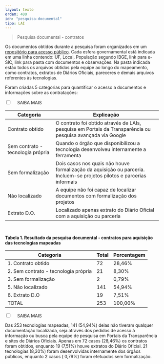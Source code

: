```yaml
---
layout: texto
ordem: 400
idn: "pesquisa-documental"
tipo: LAI
---
```

> Pesquisa documental - contratos

Os documentos obtidos durante a pesquisa foram organizados em um [repositório para acesso público](https://docs.google.com/spreadsheets/d/1Wgf7gIHUV5rWU2o_RNyCwJ0uFGC2mwDoBWUED1E0v-w/edit#gid=0). Cada esfera governamental está indicada em uma linha contendo: UF, Local, População segundo IBGE, link para e-SIC, link para pasta com documentos e observações.  Na pasta indicada estão todos os arquivos obtidos pela equipe ao longo do mapeamento, como contratos, extratos de Diários Oficiais, pareceres e demais arquivos referentes às tecnologias.

Foram criadas 5 categorias para quantificar o acesso a documentos e informações sobre as contratações:

<div class="accordion">
    <div class="option">
      <input type="checkbox" id="toggle{{ page.ordem }}" class="toggle" />
      <label class="titleaco" for="toggle{{page.ordem}}">SAIBA MAIS&nbsp;
      </label>
      <div class="contentaco">
      <table>
<thead>
<tr>
  <th>Categoria</th>
  <th>Explicação</th>
</tr>
</thead>
<tbody>
<tr>
  <td>Contrato obtido</td>
  <td>O contrato foi obtido através de LAIs, pesquisa em Portais da Transparência ou pesquisa avançada via Google</td>
</tr>
<tr>
  <td>Sem contrato - tecnologia própria</td>
  <td>Quando o órgão que disponibilizou a tecnologia desenvolveu internamente a ferramenta</td>
</tr>
<tr>
  <td>Sem formalização</td>
  <td>Dois casos nos quais não houve formalização da aquisição ou parceria. Incluem-se projetos pilotos e parcerias informais</td>
</tr>
<tr>
  <td>Não localizado</td>
  <td>A equipe não foi capaz de localizar documentos com formalização dos projetos</td>
</tr>
<tr>
  <td>Extrato D.O.</td>
  <td>Localizado apenas extrato do Diário Oficial com a aquisição ou parceria</td>
</tr>
</tbody>
</table>
      </div>
    </div>
  </div>

<br>

**Tabela 1. Resultado da pesquisa documental - contratos para aquisição das tecnologias mapeadas**

| Categoria                            | Total | Porcentagem |
|--------------------------------------|-------|-------------|
| 1. Contrato obtido                   | 72    | 28,46%      |
| 2. Sem contrato - tecnologia própria | 21    | 8,30%       |
| 3. Sem formalização                  | 2     | 0,79%       |
| 5. Não localizado                    | 141   | 54,94%      |
| 6. Extrato D.O                       | 19    | 7,51%       |
| TOTAL                                | 253   | 100,00%     |

<div class="accordion">
    <div class="option">
      <input type="checkbox" id="toggle4000" class="toggle" />
      <label class="titleaco" for="toggle4000">SAIBA MAIS&nbsp; 
      </label>
      <div class="contentaco">
      <p>Das 253 tecnologias mapeadas, 141 (54,94%) delas não tiveram qualquer documentação localizada, seja através dos pedidos de acesso à informação ou busca pela equipe de pesquisa em Portais da Transparência e sites de Diários Oficiais. Apenas em 72 casos (28,46%) os contratos foram obtidos, enquanto 19 (7,51%) houve extratos do Diário Oficial. 21 tecnologias (8,30%) foram desenvolvidas internamente dos órgãos públicos, enquanto 2 casos ( 0,79%) foram efetuados sem formalização.</p>
      </div>
    </div>
  </div>
